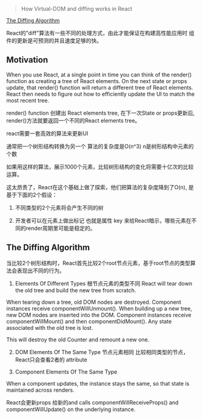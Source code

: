 > How Virtual-DOM and diffing works in React

[The Diffing Algorithm](https://reactjs.org/docs/reconciliation.html)

React的”diff"算法有一些不同的处理方式，由此才能保证在构建高性能应用时 组件的更新是可预测的并且速度足够的快。

## Motivation
When you use React, at a single point in time you can think of the render() function as creating a tree of React elements. On the next state or props update, that render() function will return a different tree of React elements. React then needs to figure out how to efficiently update the UI to match the most recent tree.

render() function 创建出 React elements tree, 在下一次State or props更新后, render()方法就要返回一个不同的React elements tree。

react需要一套高效的算法来更新UI

通常把一个树形结构转换为另一个 算法的复杂度是O(n^3)  n是树形结构中元素的个数

如果用这样的算法，展示1000个元素，比较树形结构的变化将需要十亿次的比较运算。

这太昂贵了，React在这个基础上做了探索，他们把算法的复杂度降到了O(n), 是基于下面的2个假设：

1. 不同类型的2个元素将会产生不同的树

2. 开发者可以在元素上做出标记 也就是属性 key 来给React暗示，哪些元素在不同的render周期里可能是稳定的。

## The Diffing Algorithm

当比较2个树形结构时，React首先比较2个root节点元素，基于root节点的类型算法会表现出不同的行为。

1. Elements Of Different Types 根节点元素的类型不同
React will tear down the old tree and build the new tree from scratch. 

When tearing down a tree, old DOM nodes are destroyed. 
Component instances receive componentWillUnmount(). 
When building up a new tree, new DOM nodes are inserted into the DOM. 
Component instances receive componentWillMount() and then componentDidMount(). 
Any state associated with the old tree is lost.

<div>
  <Counter />
</div>

<span>
  <Counter />
</span>

This will destroy the old Counter and remount a new one.

2. DOM Elements Of The Same Type 节点元素相同
比较相同类型的节点，React只会查看2者的 attribute

<div className="before" title="stuff" />

<div className="after" title="stuff" />


3. Component Elements Of The Same Type 

When a component updates, the instance stays the same, so that state is maintained across renders.

React会更新props 给新的and calls componentWillReceiveProps() and componentWillUpdate() on the underlying instance.